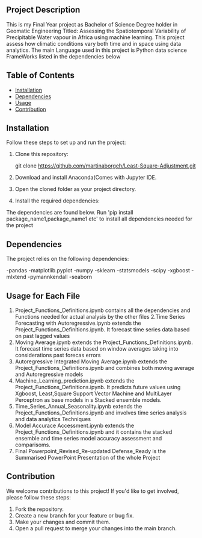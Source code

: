 


## Project Description

This is my Final Year project as Bachelor of Science Degree holder in Geomatic Engineering Titled: Assessing the Spatiotemporal Variability of Precipitable Water vapour in Africa using machine learning. This project assess how climatic conditions vary both time and in space using data analytics. The main Language used in this project is Python data science FrameWorks listed in the dependencies below

## Table of Contents

- [Installation](#installation)
- [Dependencies](#dependencies)
- [Usage](#usage)
- [Contribution](#contribution)


## Installation

Follow these steps to set up and run the project:

1. Clone this repository:

      git clone https://github.com/martinaborgeh/Least-Square-Adjustment.git



2. Download and install Anaconda(Comes with Jupyter IDE.

3. Open the cloned folder as your project directory.

4. Install the required dependencies:

The dependencies are found below. Run 'pip install package_name1,package_name1 etc' to install all dependencies needed for the project



## Dependencies

The project relies on the following dependencies:

-pandas
-matplotlib.pyplot
-numpy
-sklearn
-statsmodels
-scipy
-xgboost
-mlxtend
-pymannkendall
-seaborn


## Usage for Each File
1. Project_Functions_Definitions.ipynb contains all the dependencies and Functions needed for actual analysis by the other files
2.Time Series Forecasting with Autoregressive.ipynb extends the Project_Functions_Definitions.ipynb. It forecast time series data based on past lagged values 
3. Moving Average.ipynb extends the Project_Functions_Definitions.ipynb. It forecast time series data based on window averages taking into considerations past forecas errors
5. Autoregressive Integrated Moving Average.ipynb extends the Project_Functions_Definitions.ipynb and combines both moving average and Autoregressive models
6. Machine_Learning_prediction.ipynb extends the Project_Functions_Definitions.ipynb. It predicts future values using Xgboost, Least,Square Support Vector Machine and MultiLayer Perceptron as base models in s Stacked ensemble models.
7. Time_Series_Annual_Seasonality.ipynb extends the Project_Functions_Definitions.ipynb and involves time series analysis and data analytics Techniques
8. Model Accurace Accessment.ipynb extends the Project_Functions_Definitions.ipynb and it contains the stacked ensemble and time series model accuracy assessment and comparisoms.
9. Final Powerpoint_Revised_Re-updated Defense_Ready is the Summarised PowerPoint Presentation of the whole Project



<!-- You can add screenshots or GIFs here to demonstrate the usage -->

## Contribution

We welcome contributions to this project! If you'd like to get involved, please follow these steps:

1. Fork the repository.
2. Create a new branch for your feature or bug fix.
3. Make your changes and commit them.
4. Open a pull request to merge your changes into the main branch.
